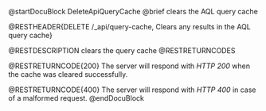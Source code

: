 
@startDocuBlock DeleteApiQueryCache
@brief clears the AQL query cache

@RESTHEADER{DELETE /_api/query-cache, Clears any results in the AQL query cache}

@RESTDESCRIPTION
clears the query cache
@RESTRETURNCODES

@RESTRETURNCODE{200}
The server will respond with *HTTP 200* when the cache was cleared
successfully.

@RESTRETURNCODE{400}
The server will respond with *HTTP 400* in case of a malformed request.
@endDocuBlock
